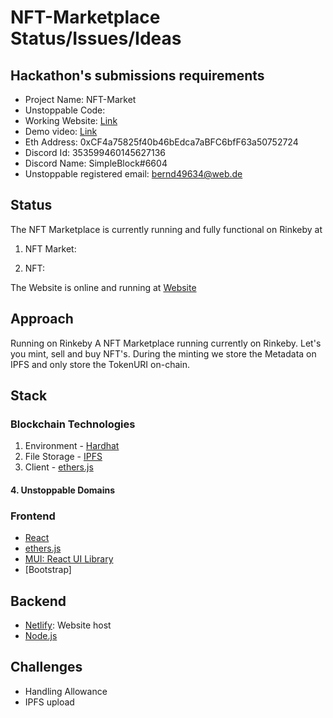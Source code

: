 # NFT-Marketplace Status/Issues/Ideas

## Hackathon's submissions requirements
- Project Name: NFT-Market
- Unstoppable Code: 
- Working Website: [Link]("https://euphonious-strudel-edd347.netlify.app/")
- Demo video: [Link]("https://www.youtube.com/watch?v=LESSFeEVHAw")
- Eth Address: 0xCF4a75825f40b46bEdca7aBFC6bfF63a50752724
- Discord Id: 353599460145627136
- Discord Name: SimpleBlock#6604
- Unstoppable registered email: bernd49634@web.de

## Status

The NFT Marketplace is currently running and fully functional on Rinkeby at

1. NFT Market:

2. NFT:

The Website is online and running at [Website]("https://euphonious-strudel-edd347.netlify.app/")

## Approach

Running on Rinkeby
A NFT Marketplace running currently on Rinkeby. Let's you mint, sell and buy NFT's. During the minting we store the Metadata on IPFS and only store the TokenURI on-chain.

## Stack

### Blockchain Technologies

1. Environment - [Hardhat](https://hardhat.org/)
2. File Storage - [IPFS](https://github.com/ipfs/js-ipfs/tree/master/packages/ipfs-http-client#install)
3. Client - [ethers.js](https://docs.ethers.io/v5/)

#### 4. Unstoppable Domains

### Frontend

- [React](https://reactjs.org/)
- [ethers.js](https://docs.ethers.io/v5/)
- [MUI: React UI Library](https://mui.com/)
- [Bootstrap]

## Backend

- [Netlify](https://www.netlify.com/): Website host
- [Node.js](https://nodejs.org/en/)

## Challenges

- Handling Allowance
- IPFS upload
